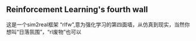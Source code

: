 ## Reinforcement Learning's fourth wall  
这是一个sim2real框架
“rlfw”,意为强化学习的第四面墙，从仿真到现实，当然你想叫“日落氛围”，“rl废物”也可以
